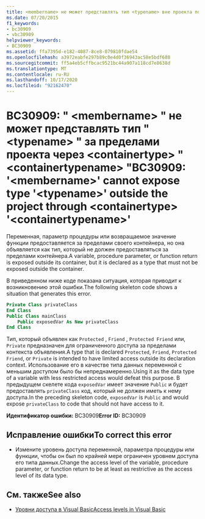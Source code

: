 ```yaml
---
title: <membername> не может представлять тип <typename> вне проекта посредством <containertype><containertypename>
ms.date: 07/20/2015
f1_keywords:
- bc30909
- vbc30909
helpviewer_keywords:
- BC30909
ms.assetid: ffa7395d-e182-4087-8ce8-079810fdae54
ms.openlocfilehash: a3972eabfe297b89c0e4d0f36943ac58e5bdf688
ms.sourcegitcommit: ff5a4eb5cffbcac9521bc44a907a118cd7e8638d
ms.translationtype: MT
ms.contentlocale: ru-RU
ms.lasthandoff: 10/17/2020
ms.locfileid: "92162470"
---
```

# <a name="bc30909-membername-cannot-expose-type-typename-outside-the-project-through-containertype-containertypename"></a><span data-ttu-id="e1ea7-102">BC30909: " \<membername> " не может представлять тип " \<typename> " за пределами проекта через \<containertype> " \<containertypename> "</span><span class="sxs-lookup"><span data-stu-id="e1ea7-102">BC30909: '\<membername>' cannot expose type '\<typename>' outside the project through \<containertype> '\<containertypename>'</span></span>

<span data-ttu-id="e1ea7-103">Переменная, параметр процедуры или возвращаемое значение функции предоставляется за пределами своего контейнера, но она объявляется как тип, который не должен предоставляться за пределами контейнера.</span><span class="sxs-lookup"><span data-stu-id="e1ea7-103">A variable, procedure parameter, or function return is exposed outside its container, but it is declared as a type that must not be exposed outside the container.</span></span>

 <span data-ttu-id="e1ea7-104">В приведенном ниже коде показана ситуация, которая приводит к возникновению этой ошибки.</span><span class="sxs-lookup"><span data-stu-id="e1ea7-104">The following skeleton code shows a situation that generates this error.</span></span>

```vb
Private Class privateClass
End Class
Public Class mainClass
    Public exposedVar As New privateClass
End Class
```

 <span data-ttu-id="e1ea7-105">Тип, который объявлен как `Protected` , `Friend` , `Protected Friend` или, `Private` предназначен для ограниченного доступа за пределами контекста объявления.</span><span class="sxs-lookup"><span data-stu-id="e1ea7-105">A type that is declared `Protected`, `Friend`, `Protected Friend`, or `Private` is intended to have limited access outside its declaration context.</span></span> <span data-ttu-id="e1ea7-106">Использование его в качестве типа данных переменной с меньшим доступом было бы непреднамеренно.</span><span class="sxs-lookup"><span data-stu-id="e1ea7-106">Using it as the data type of a variable with less restricted access would defeat this purpose.</span></span> <span data-ttu-id="e1ea7-107">В предыдущем скелете кода `exposedVar` имеет значение `Public` и будет предоставлять `privateClass` код, который не должен иметь к нему доступа.</span><span class="sxs-lookup"><span data-stu-id="e1ea7-107">In the preceding skeleton code, `exposedVar` is `Public` and would expose `privateClass` to code that should not have access to it.</span></span>

 <span data-ttu-id="e1ea7-108">**Идентификатор ошибки:** BC30909</span><span class="sxs-lookup"><span data-stu-id="e1ea7-108">**Error ID:** BC30909</span></span>

## <a name="to-correct-this-error"></a><span data-ttu-id="e1ea7-109">Исправление ошибки</span><span class="sxs-lookup"><span data-stu-id="e1ea7-109">To correct this error</span></span>

- <span data-ttu-id="e1ea7-110">Измените уровень доступа переменной, параметра процедуры или функции, чтобы он был по крайней мере ограничен уровнем доступа его типа данных.</span><span class="sxs-lookup"><span data-stu-id="e1ea7-110">Change the access level of the variable, procedure parameter, or function return to be at least as restrictive as the access level of its data type.</span></span>

## <a name="see-also"></a><span data-ttu-id="e1ea7-111">См. также</span><span class="sxs-lookup"><span data-stu-id="e1ea7-111">See also</span></span>

- [<span data-ttu-id="e1ea7-112">Уровни доступа в Visual Basic</span><span class="sxs-lookup"><span data-stu-id="e1ea7-112">Access levels in Visual Basic</span></span>](../../programming-guide/language-features/declared-elements/access-levels.md)
